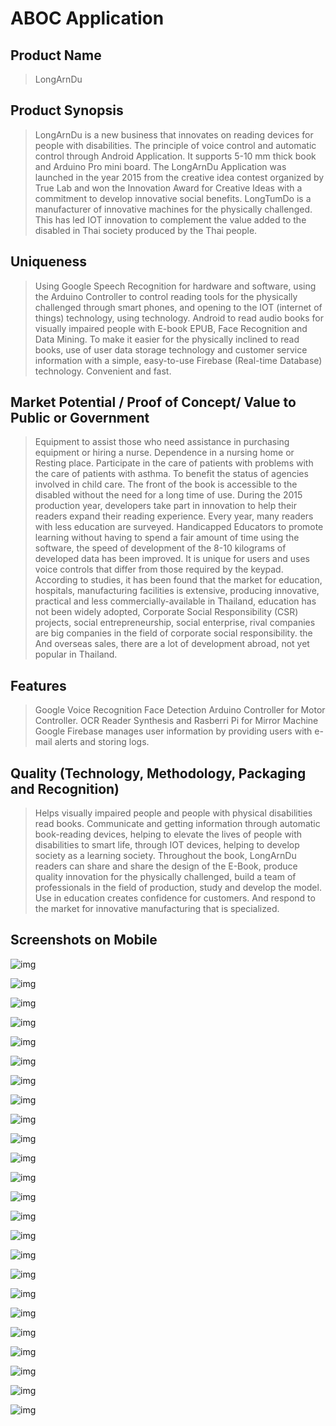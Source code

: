 # ABOC Application 

## Product Name 
>LongArnDu
 
## Product Synopsis 
>LongArnDu is a new business that innovates on reading devices for people with disabilities. The principle of voice control and automatic control through Android Application. It supports 5-10 mm thick book and Arduino Pro mini board. The LongArnDu Application was launched in the year 2015 from the creative idea contest organized by True Lab and won the Innovation Award for Creative Ideas with a commitment to develop innovative social benefits. LongTumDo is a manufacturer of innovative machines for the physically challenged. This has led IOT innovation to complement the value added to the disabled in Thai society produced by the Thai people.

## Uniqueness 
>Using Google Speech Recognition for hardware and software, using the Arduino Controller to control reading tools for the physically challenged through smart phones, and opening to the IOT (internet of things) technology, using technology. Android to read audio books for visually impaired people with E-book EPUB, Face Recognition and Data Mining. To make it easier for the physically inclined to read books, use of user data storage technology and customer service information with a simple, easy-to-use Firebase (Real-time Database) technology. Convenient and fast.

## Market Potential / Proof of Concept/ Value to Public or Government 
>Equipment to assist those who need assistance in purchasing equipment or hiring a nurse. Dependence in a nursing home or Resting place. Participate in the care of patients with problems with the care of patients with asthma. To benefit the status of agencies involved in child care. The front of the book is accessible to the disabled without the need for a long time of use. During the 2015 production year, developers take part in innovation to help their readers expand their reading experience. Every year, many readers with less education are surveyed. Handicapped Educators to promote learning without having to spend a fair amount of time using the software, the speed of development of the 8-10 kilograms of developed data has been improved. It is unique for users and uses voice controls that differ from those required by the keypad. According to studies, it has been found that the market for education, hospitals, manufacturing facilities is extensive, producing innovative, practical and less commercially-available in Thailand, education has not been widely adopted, Corporate Social Responsibility (CSR) projects, social entrepreneurship, social enterprise, rival companies are big companies in the field of corporate social responsibility. the And overseas sales, there are a lot of development abroad, not yet popular in Thailand.

## Features 
>Google Voice Recognition 
>Face Detection 
>Arduino Controller for Motor Controller.
>OCR Reader Synthesis and Rasberri Pi for Mirror Machine
>Google Firebase manages user information by providing users with e-mail alerts and storing logs.

## Quality (Technology, Methodology, Packaging and Recognition) 
>Helps visually impaired people and people with physical disabilities read books. Communicate and getting information through automatic book-reading devices, helping to elevate the lives of people with disabilities to smart life, through IOT devices, helping to develop society as a learning society. Throughout the book, LongArnDu readers can share and share the design of the E-Book, produce quality innovation for the physically challenged, build a team of professionals in the field of production, study and develop the model. Use in education creates confidence for customers. And respond to the market for innovative manufacturing that is specialized.


## Screenshots on Mobile

![img](https://github.com/kullawattana/ABOC-Application-TABLET-V1/blob/master/Screenshots%20on%20Mobile/PAGE_ABOC.jpg)

![img](https://github.com/kullawattana/ABOC-Application-TABLET-V1/blob/master/Screenshots%20on%20Mobile/PAGE_HOME_ABOC.jpg)

![img](https://github.com/kullawattana/ABOC-Application-TABLET-V1/blob/master/Screenshots%20on%20Mobile/LOGIN_ABOC.jpg)

![img](https://github.com/kullawattana/ABOC-Application-TABLET-V1/blob/master/Screenshots%20on%20Mobile/LOGIN_GOOGLE_ABOC.jpg)

![img](https://github.com/kullawattana/ABOC-Application-TABLET-V1/blob/master/Screenshots%20on%20Mobile/SERVICE_FIREBASE_ABOC.jpg)

![img](https://github.com/kullawattana/ABOC-Application-TABLET-V1/blob/master/Screenshots%20on%20Mobile/PAGE_NAVIGATION_ABOC.jpg)

![img](https://github.com/kullawattana/ABOC-Application-TABLET-V1/blob/master/Screenshots%20on%20Mobile/ABOC_Book_Machine.jpg)

![img](https://github.com/kullawattana/ABOC-Application-TABLET-V1/blob/master/Screenshots%20on%20Mobile/Book%20Machine.jpeg)

![img](https://github.com/kullawattana/ABOC-Application-TABLET-V1/blob/master/Screenshots%20on%20Mobile/Face_Recognition_ABOC.jpg)

![img](https://github.com/kullawattana/ABOC-Application-TABLET-V1/blob/master/Screenshots%20on%20Mobile/Menu_ABOC.jpg)

![img](https://github.com/kullawattana/ABOC-Application-TABLET-V1/blob/master/Screenshots%20on%20Mobile/OpenCV_ABOC.jpg)

![img](https://github.com/kullawattana/ABOC-Application-TABLET-V1/blob/master/Screenshots%20on%20Mobile/Speech_Recognition_ABOC.jpg)

![img](https://github.com/kullawattana/ABOC-Application-TABLET-V1/blob/master/Screenshots%20on%20Mobile/Voice_Recognition_ABOC.jpg)

![img](https://github.com/kullawattana/ABOC-Application-TABLET-V1/blob/master/Screenshots%20on%20Mobile/PAGE_Voice_Recognition_ABOC.jpg)

![img](https://github.com/kullawattana/ABOC-Application-TABLET-V1/blob/master/Screenshots%20on%20Mobile/Voice_Recognition_Read_Book_ABOC.jpg)

![img](https://github.com/kullawattana/ABOC-Application-TABLET-V1/blob/master/Screenshots%20on%20Mobile/Voice_Recognition_Menu_Reading_Book_ABOC.jpg)

![img](https://github.com/kullawattana/ABOC-Application-TABLET-V1/blob/master/Screenshots%20on%20Mobile/PAGE_SCAN_BOOK_ABOC.jpg)

![img](https://github.com/kullawattana/ABOC-Application-TABLET-V1/blob/master/Screenshots%20on%20Mobile/Scan_Book_Menu_ABOC.jpg)

![img](https://github.com/kullawattana/ABOC-Application-TABLET-V1/blob/master/Screenshots%20on%20Mobile/IOT_PAGE_ABOC.jpg)

![img](https://github.com/kullawattana/ABOC-Application-TABLET-V1/blob/master/Screenshots%20on%20Mobile/IOT_CONTROL_ABOC.jpg)

![img](https://github.com/kullawattana/ABOC-Application-TABLET-V1/blob/master/Screenshots%20on%20Mobile/Page_Fall_Detection_ABOC.jpg)

![img](https://github.com/kullawattana/ABOC-Application-TABLET-V1/blob/master/Screenshots%20on%20Mobile/Profile_Fall_Detection_ABOC.jpg)

![img](https://github.com/kullawattana/ABOC-Application-TABLET-V1/blob/master/Screenshots%20on%20Mobile/Notification_Firebase_Service_ABOC.jpg)

![img](https://github.com/kullawattana/ABOC-Application-TABLET-V1/blob/master/Screenshots%20on%20Mobile/Notification_ABOC.jpg)